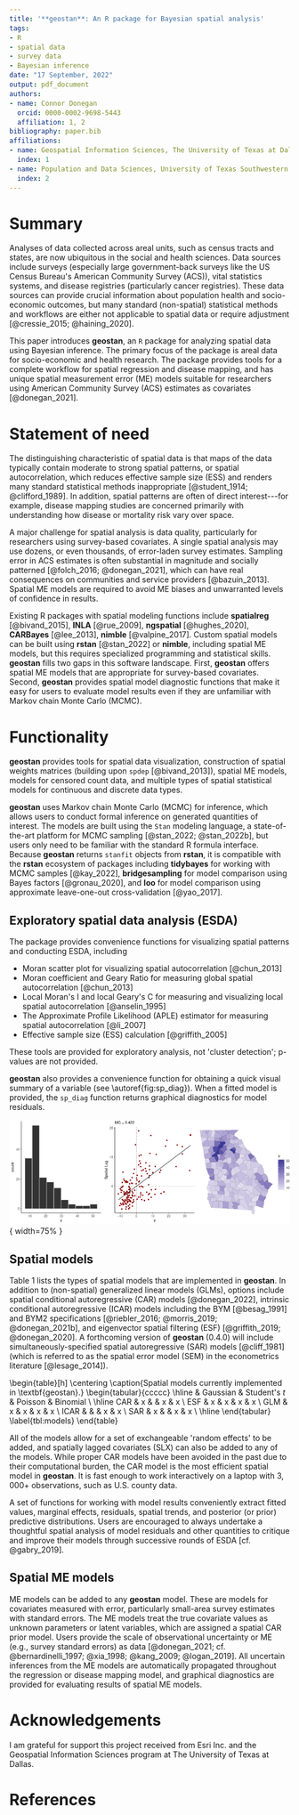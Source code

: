 ```yaml
---
title: '**geostan**: An R package for Bayesian spatial analysis'
tags:
- R
- spatial data
- survey data
- Bayesian inference
date: "17 September, 2022"
output: pdf_document
authors:
- name: Connor Donegan
  orcid: 0000-0002-9698-5443
  affiliation: 1, 2
bibliography: paper.bib
affiliations:
- name: Geospatial Information Sciences, The University of Texas at Dallas
  index: 1
- name: Population and Data Sciences, University of Texas Southwestern Medical Center
  index: 2
---
```

# Summary

Analyses of data collected across areal units, such as census tracts and states, are now ubiquitous in the social and health sciences. Data sources include surveys (especially large government-back surveys like the US Census Bureau's American Community Survey (ACS)), vital statistics systems, and disease registries (particularly cancer registries). These data sources can provide crucial information about population health and socio-economic outcomes, but many standard (non-spatial) statistical methods and workflows are either not applicable to spatial data or require adjustment [@cressie_2015; @haining_2020].

This paper introduces **geostan**, an `R` package for analyzing spatial data using Bayesian inference. The primary focus of the package is areal data for socio-economic and health research. The package provides tools for a complete workflow for spatial regression and disease mapping, and has unique spatial measurement error (ME) models suitable for researchers using American Community Survey (ACS) estimates as covariates [@donegan_2021].

# Statement of need

The distinguishing characteristic of spatial data is that maps of the data typically contain moderate to strong spatial patterns, or spatial autocorrelation, which reduces effective sample size (ESS) and renders many standard statistical methods inappropriate [@student_1914; @clifford_1989]. In addition, spatial patterns are often of direct interest---for example, disease mapping studies are concerned primarily with understanding how disease or mortality risk vary over space.

A major challenge for spatial analysis is data quality, particularly for researchers using survey-based covariates. A single spatial analysis may use dozens, or even thousands, of error-laden survey estimates. Sampling error in ACS estimates is often substantial in magnitude and socially patterned [@folch_2016; @donegan_2021], which can have real consequences on communities and service providers [@bazuin_2013]. Spatial ME models are required to avoid ME biases and unwarranted levels of confidence in results.

Existing R packages with spatial modeling functions include **spatialreg** [@bivand_2015], **INLA** [@rue_2009], **ngspatial** [@hughes_2020], **CARBayes** [@lee_2013], **nimble** [@valpine_2017]. Custom spatial models can be built using **rstan** [@stan_2022] or **nimble**, including spatial ME models, but this requires specialized programming and statistical skills. **geostan** fills two gaps in this software landscape. First, **geostan** offers spatial ME models that are appropriate for survey-based covariates. Second, **geostan** provides spatial model diagnostic functions that make it easy for users to evaluate model results even if they are unfamiliar with Markov chain Monte Carlo (MCMC).

# Functionality

**geostan** provides tools for spatial data visualization, construction of spatial weights matrices (building upon `spdep` [@bivand_2013]), spatial ME models, models for censored count data, and multiple types of spatial statistical models for continuous and discrete data types. 

**geostan** uses Markov chain Monte Carlo (MCMC) for inference, which allows users to conduct formal inference on generated quantities of interest. The models are built using the `Stan` modeling language, a state-of-the-art platform for MCMC sampling [@stan_2022; @stan_2022b], but users only need to be familiar with the standard R formula interface. Because **geostan** returns `stanfit` objects from **rstan**, it is compatible with the **rstan** ecosystem of packages including **tidybayes** for working with MCMC samples [@kay_2022], **bridgesampling** for model comparison using Bayes factors [@gronau_2020], and **loo** for model comparison using approximate leave-one-out cross-validation [@yao_2017].

## Exploratory spatial data analysis (ESDA)

The package provides convenience functions for visualizing spatial patterns and conducting ESDA, including

  - Moran scatter plot for visualizing spatial autocorrelation [@chun_2013]
  - Moran coefficient and Geary Ratio for measuring global spatial autocorrelation [@chun_2013]
  - Local Moran's I and local Geary's C for measuring and visualizing local spatial autocorrelation [@anselin_1995]
  - The Approximate Profile Likelihood (APLE) estimator for measuring spatial autocorrelation [@li_2007]
  - Effective sample size (ESS) calculation [@griffith_2005]

These tools are provided for exploratory analysis, not 'cluster detection'; p-values are not provided. 

**geostan** also provides a convenience function for obtaining a quick visual summary of a variable (see \autoref{fig:sp_diag}). When a fitted model is provided, the `sp_diag` function returns graphical diagnostics for model residuals. 
  
![Spatial diagnostic summary for percent college educated, Georgia counties.\label{fig:sp_diag}](sp-diag.png){ width=75% }

## Spatial models

Table 1 lists the types of spatial models that are implemented in **geostan**. In addition to (non-spatial) generalized linear models (GLMs), options include spatial conditional autoregressive (CAR) models [@donegan_2022], intrinsic conditional autoregressive (ICAR) models including the BYM [@besag_1991] and BYM2 specifications [@riebler_2016; @morris_2019; @donegan_2021b], and eigenvector spatial filtering (ESF) [@griffith_2019; @donegan_2020]. A forthcoming version of **geostan** (0.4.0) will include simultaneously-specified spatial autoregressive (SAR) models [@cliff_1981] (which is referred to as the spatial error model (SEM) in the econometrics literature [@lesage_2014]).

\begin{table}[h]
  \centering
    \caption{Spatial models currently implemented in \textbf{geostan}.}
  \begin{tabular}{ccccc}
  \hline
   &  Gaussian & Student's $t$ & Poisson & Binomial \\
 \hline
 CAR & x &  & x & x  \\
 ESF & x & x & x & x \\
GLM & x & x & x & x \\ 
 ICAR & & & x & x \\
 SAR & x & & x & x \\
 \hline
  \end{tabular}
  \label{tbl:models}
  \end{table}

All of the models allow for a set of exchangeable 'random effects' to be added, and spatially lagged covariates (SLX) can also be added to any of the models. While proper CAR models have been avoided in the past due to their computational burden, the CAR model is the most efficient spatial model in **geostan**. It is fast enough to work interactively on a laptop with $3,000+$ observations, such as U.S. county data. 
  
A set of functions for working with model results conveniently extract fitted values, marginal effects, residuals, spatial trends, and posterior (or prior) predictive distributions. Users are encouraged to always undertake a thoughtful spatial analysis of model residuals and other quantities to critique and improve their models through successive rounds of ESDA [cf. @gabry_2019].

## Spatial ME models

ME models can be added to any **geostan** model. These are models for covariates measured with error, particularly small-area survey estimates with standard errors. The ME models treat the true covariate values as unknown parameters or latent variables, which are assigned a spatial CAR prior model. Users provide the scale of observational uncertainty or ME (e.g., survey standard errors) as data [@donegan_2021; cf. @bernardinelli_1997; @xia_1998; @kang_2009; @logan_2019]. All uncertain inferences from the ME models are automatically propagated throughout the regression or disease mapping model, and graphical diagnostics are provided for evaluating results of spatial ME models.

# Acknowledgements

I am grateful for support this project received from Esri Inc. and the Geospatial Information Sciences program at The University of Texas at Dallas.

# References
